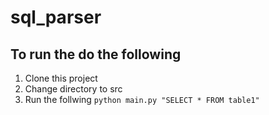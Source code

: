 # sql_parser
## To run the do the following

1. Clone this project
2. Change directory to src
3. Run the follwing
   ```python main.py "SELECT * FROM table1" ```


